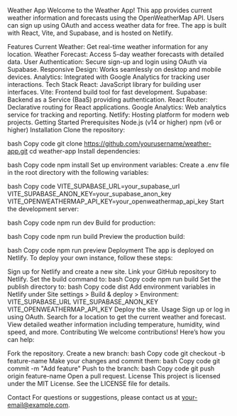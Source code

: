 Weather App
Welcome to the Weather App! This app provides current weather information and forecasts using the OpenWeatherMap API. Users can sign up using OAuth and access weather data for free. The app is built with React, Vite, and Supabase, and is hosted on Netlify.

Features
Current Weather: Get real-time weather information for any location.
Weather Forecast: Access 5-day weather forecasts with detailed data.
User Authentication: Secure sign-up and login using OAuth via Supabase.
Responsive Design: Works seamlessly on desktop and mobile devices.
Analytics: Integrated with Google Analytics for tracking user interactions.
Tech Stack
React: JavaScript library for building user interfaces.
Vite: Frontend build tool for fast development.
Supabase: Backend as a Service (BaaS) providing authentication.
React Router: Declarative routing for React applications.
Google Analytics: Web analytics service for tracking and reporting.
Netlify: Hosting platform for modern web projects.
Getting Started
Prerequisites
Node.js (v14 or higher)
npm (v6 or higher)
Installation
Clone the repository:

bash
Copy code
git clone https://github.com/yourusername/weather-app.git
cd weather-app
Install dependencies:

bash
Copy code
npm install
Set up environment variables:
Create a .env file in the root directory with the following variables:

bash
Copy code
VITE_SUPABASE_URL=your_supabase_url
VITE_SUPABASE_ANON_KEY=your_supabase_anon_key
VITE_OPENWEATHERMAP_API_KEY=your_openweathermap_api_key
Start the development server:

bash
Copy code
npm run dev
Build for production:

bash
Copy code
npm run build
Preview the production build:

bash
Copy code
npm run preview
Deployment
The app is deployed on Netlify. To deploy your own instance, follow these steps:

Sign up for Netlify and create a new site.
Link your GitHub repository to Netlify.
Set the build command to:
bash
Copy code
npm run build
Set the publish directory to:
bash
Copy code
dist
Add environment variables in Netlify under Site settings > Build & deploy > Environment:
VITE_SUPABASE_URL
VITE_SUPABASE_ANON_KEY
VITE_OPENWEATHERMAP_API_KEY
Deploy the site.
Usage
Sign up or log in using OAuth.
Search for a location to get the current weather and forecast.
View detailed weather information including temperature, humidity, wind speed, and more.
Contributing
We welcome contributions! Here’s how you can help:

Fork the repository.
Create a new branch:
bash
Copy code
git checkout -b feature-name
Make your changes and commit them:
bash
Copy code
git commit -m "Add feature"
Push to the branch:
bash
Copy code
git push origin feature-name
Open a pull request.
License
This project is licensed under the MIT License. See the LICENSE file for details.

Contact
For questions or suggestions, please contact us at your-email@example.com.